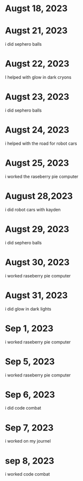 # Augst 18, 2023
# Augst 21, 2023 
i did sephero balls
# Augst 22, 2023
I helped with glow in dark cryons
# Augst 23, 2023
i did sephero balls 
# Augst 24, 2023
i helped with the road for robot cars
# Augst 25, 2023
i worked the raseberry pie computer
# August 28,2023 
i did robot cars with kayden
# Augst 29, 2023
i did sephero balls
# Augst 30, 2023
i worked raseberry pie computer
# Augst 31, 2023
i did glow in dark lights
# Sep 1, 2023
i worked raseberry pie computer
# Sep 5, 2023
i worked raseberry pie computer
# Sep 6, 2023
i did code combat
# Sep 7, 2023
i worked on my journel
# sep 8, 2023 
i worked code combat
